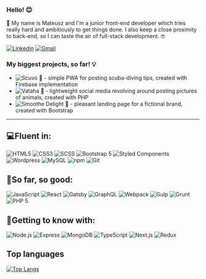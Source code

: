 ### Hello! 😊

🔴 My name is Mateusz and I'm a junior front-end developer which tries really hard and ambitiously to get things done. I also keep a close proximity to back-end, so I can taste the air of full-stack development. 🤓

[![Linkedin](https://img.shields.io/badge/-foxsaysderp-blue?style=flat-square&logo=Linkedin&logoColor=white&link=https://www.linkedin.com/in/foxsaysderp/)](https://www.linkedin.com/in/foxsaysderp/)
[![Gmail](https://img.shields.io/badge/-foxsaysderp@gmail.com-c14438?style=flat-square&logo=Gmail&logoColor=white&link=mailto:foxsaysderp@gmail.com)](mailto:foxsaysderp@gmail.com)

### My biggest projects, so far! 💡
- ![Scuvo 🌊](https://github.com/FoxSaysDerp/scuvo-app) - simple PWA for posting scuba-diving tips, created with Firebase implementation
- ![Vataha 🐾](https://github.com/FoxSaysDerp/vataha) - lightweight social media revolving around posting pictures of animals, created with PHP
- ![Smoothe Delight 🍨](https://github.com/FoxSaysDerp/smoothie-delight) - pleasant landing page for a fictional brand, created with Bootstrap

-----

## 💻Fluent in:
![HTML5](https://img.shields.io/badge/-HTML5-E34F26?style=flat-square&logo=html5&logoColor=white)
![CSS3](https://img.shields.io/badge/-CSS3-1572B6?style=flat-square&logo=css3)
![SCSS](https://img.shields.io/badge/-SCSS-edc0d6?style=flat-square&logo=sass)
![Bootstrap 5](https://img.shields.io/badge/-Bootstrap-563D7C?style=flat-square&logo=bootstrap)
![Styled Components](https://img.shields.io/badge/-Styled%20Components-e6a5ba?style=flat-square&logo=styled-components)
![Wordpress](https://img.shields.io/badge/-Wordpress-21759B?style=flat-square&logo=wordpress&logoColor=white)
![MySQL](https://img.shields.io/badge/-MySQL-849fb3?style=flat-square&logo=mysql)
![npm](https://img.shields.io/badge/-npm-white?style=flat-square&logo=npm)
![Git](https://img.shields.io/badge/-Git-f09d8d?style=flat-square&logo=git)

## 🔭So far, so good:
![JavaScript](https://img.shields.io/badge/-JavaScript-black?style=flat-square&logo=javascript)
![React](https://img.shields.io/badge/-React-black?style=flat-square&logo=react)
![Gatsby](https://img.shields.io/badge/-Gatsby-663399?style=flat-square&logo=gatsby)
![GraphQL](https://img.shields.io/badge/-GraphQL-E10098?style=flat-square&logo=graphql)
![Webpack](https://img.shields.io/badge/-Webpack-cce2ed?style=flat-square&logo=webpack)
![Gulp](https://img.shields.io/badge/-Gulp-ebc5c5?style=flat-square&logo=Gulp)
![Grunt](https://img.shields.io/badge/-Grunt-f5daab?style=flat-square&logo=Grunt)
![PHP 5](https://img.shields.io/badge/-PHP5-b4b6d4?style=flat-square&logo=php)

## 🌱Getting to know with:
![Node.js](https://img.shields.io/badge/-Node.js-a1f0a1?style=flat-square&logo=node.js)
![Express](https://img.shields.io/badge/-Express-8a8a8a?style=flat-square&logo=express)
![MongoDB](https://img.shields.io/badge/-MongoDB-a5e8a5?style=flat-square&logo=mongodb)
![TypeScript](https://img.shields.io/badge/-TypeScript-8cadd1?style=flat-square&logo=typescript)
![Next.js](https://img.shields.io/badge/-Next.js-black?style=flat-square&logo=next.js)
![Redux](https://img.shields.io/badge/-Redux-764ABC?style=flat-square&logo=redux)

## Top languages

[![Top Langs](https://github-readme-stats.vercel.app/api/top-langs/?username=foxsaysderp&layout=compact)](https://github.com/FoxSaysDerp?tab=repositories)

